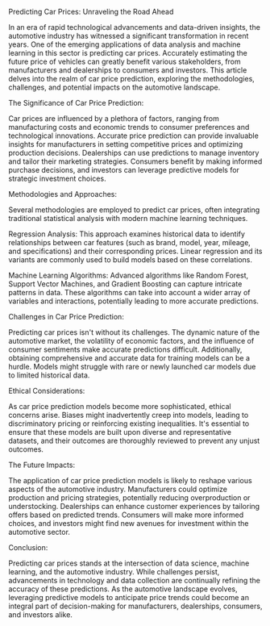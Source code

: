 Predicting Car Prices: Unraveling the Road Ahead

In an era of rapid technological advancements and data-driven insights, the automotive industry has witnessed a significant transformation in recent years. One of the emerging applications of data analysis and machine learning in this sector is predicting car prices. Accurately estimating the future price of vehicles can greatly benefit various stakeholders, from manufacturers and dealerships to consumers and investors. This article delves into the realm of car price prediction, exploring the methodologies, challenges, and potential impacts on the automotive landscape.

The Significance of Car Price Prediction:

Car prices are influenced by a plethora of factors, ranging from manufacturing costs and economic trends to consumer preferences and technological innovations. Accurate price prediction can provide invaluable insights for manufacturers in setting competitive prices and optimizing production decisions. Dealerships can use predictions to manage inventory and tailor their marketing strategies. Consumers benefit by making informed purchase decisions, and investors can leverage predictive models for strategic investment choices.

Methodologies and Approaches:

Several methodologies are employed to predict car prices, often integrating traditional statistical analysis with modern machine learning techniques.

Regression Analysis: This approach examines historical data to identify relationships between car features (such as brand, model, year, mileage, and specifications) and their corresponding prices. Linear regression and its variants are commonly used to build models based on these correlations.

Machine Learning Algorithms: Advanced algorithms like Random Forest, Support Vector Machines, and Gradient Boosting can capture intricate patterns in data. These algorithms can take into account a wider array of variables and interactions, potentially leading to more accurate predictions.

Challenges in Car Price Prediction:

Predicting car prices isn't without its challenges. The dynamic nature of the automotive market, the volatility of economic factors, and the influence of consumer sentiments make accurate predictions difficult. Additionally, obtaining comprehensive and accurate data for training models can be a hurdle. Models might struggle with rare or newly launched car models due to limited historical data.

Ethical Considerations:

As car price prediction models become more sophisticated, ethical concerns arise. Biases might inadvertently creep into models, leading to discriminatory pricing or reinforcing existing inequalities. It's essential to ensure that these models are built upon diverse and representative datasets, and their outcomes are thoroughly reviewed to prevent any unjust outcomes.

The Future Impacts:

The application of car price prediction models is likely to reshape various aspects of the automotive industry. Manufacturers could optimize production and pricing strategies, potentially reducing overproduction or understocking. Dealerships can enhance customer experiences by tailoring offers based on predicted trends. Consumers will make more informed choices, and investors might find new avenues for investment within the automotive sector.

Conclusion:

Predicting car prices stands at the intersection of data science, machine learning, and the automotive industry. While challenges persist, advancements in technology and data collection are continually refining the accuracy of these predictions. As the automotive landscape evolves, leveraging predictive models to anticipate price trends could become an integral part of decision-making for manufacturers, dealerships, consumers, and investors alike.
